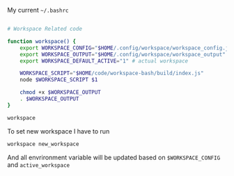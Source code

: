 My current `~/.bashrc`

```bash

# Workspace Related code

function workspace() {
    export WORKSPACE_CONFIG="$HOME/.config/workspace/workspace_config.json"
    export WORKSPACE_OUTPUT="$HOME/.config/workspace/workspace_output"
    export WORKSPACE_DEFAULT_ACTIVE="1" # actual workspace

    WORKSPACE_SCRIPT="$HOME/code/workspace-bash/build/index.js"
    node $WORKSPACE_SCRIPT $1

    chmod +x $WORKSPACE_OUTPUT
    . $WORKSPACE_OUTPUT
}

workspace
```

To set new workspace I have to run

```bash
workspace new_workspace
```

And all envrironment variable will be updated based on `$WORKSPACE_CONFIG` and `active_workspace`
